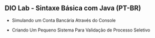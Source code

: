 ## DIO Lab - Sintaxe Básica com Java (PT-BR)

* Simulando um Conta Bancária Através do Console

* Criando Um Pequeno Sistema Para Validação de Processo Seletivo